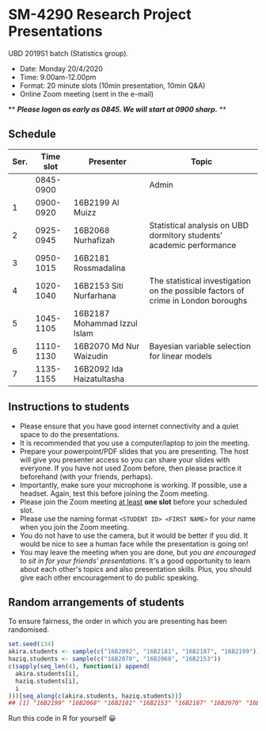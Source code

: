 # SM-4290 Research Project Presentations

UBD 2019S1 batch (Statistics group). 

- Date: Monday 20/4/2020 
- Time: 9.00am-12.00pm
- Format: 20 minute slots (10min presentation, 10min Q&A)
- Online Zoom meeting (sent in the e-mail)

** ***Please logon as early as 0845. We will start at 0900 sharp.*** **

## Schedule

| ﻿Ser. | Time slot | Presenter                    | Topic                                                                             |
|---|-----------|------------------------------|-----------------------------------------------------------------------------------|
|   | 0845-0900 |                              | Admin                                                                             |
| 1 | 0900-0920 | 16B2199 Al Muizz             |                                                                                   |
| 2 | 0925-0945 | 16B2068 Nurhafizah           | Statistical analysis on UBD dormitory students' academic performance              |
| 3 | 0950-1015 | 16B2181 Rossmadalina         |                                                                                   |
| 4 | 1020-1040 | 16B2153 Siti Nurfarhana      | The statistical investigation on the possible factors of crime in London boroughs |
| 5 | 1045-1105 | 16B2187 Mohammad Izzul Islam |                                                                                   |
| 6 | 1110-1130 | 16B2070 Md Nur Waizudin      | Bayesian variable selection for linear models                                     |
| 7 | 1135-1155 | 16B2092 Ida Haizatultasha    |                                                                                   |

## Instructions to students

- Please ensure that you have good internet connectivity and a quiet space to do the presentations.
- It is recommended that you use a computer/laptop to join the meeting.
- Prepare your powerpoint/PDF slides that you are presenting. The host will give you presenter access so you can share your slides with everyone. If you have not used Zoom before, then please practice it beforehand (with your friends, perhaps).
- Importantly, make sure your microphone is working. If possible, use a headset. Again, test this before joining the Zoom meeting.
- Please join the Zoom meeting <u>at least</u> **one slot** before your scheduled slot.
- Please use the naming format `<STUDENT ID> <FIRST NAME>` for your name when you join the Zoom meeting.
- You do not have to use the camera, but it would be better if you did. It would be nice to see a human face while the presentation is going on!
- You may leave the meeting when you are done, but *you are encouraged to sit in for your friends' presentations*. It's a good opportunity to learn about each other's topics and also presentation skills. Plus, you should give each other encouragement to do public speaking.

## Random arrangements of students

To ensure fairness, the order in which you are presenting has been randomised.

```r
set.seed(134)
akira.students <- sample(c("16B2092", "16B2181", "16B2187", "16B2199"))
haziq.students <- sample(c("16B2070", "16B2068", "16B2153"))
c(sapply(seq_len(4), function(i) append(
  akira.students[i], 
  haziq.students[i],
  i
)))[seq_along(c(akira.students, haziq.students))]
## [1] "16B2199" "16B2068" "16B2181" "16B2153" "16B2187" "16B2070" "16B2092"
```

Run this code in R for yourself 😀